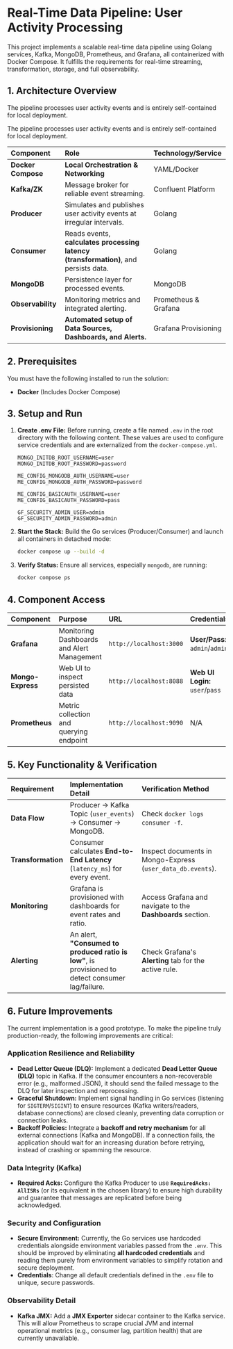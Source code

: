 # Real-Time Data Pipeline: User Activity Processing

This project implements a scalable real-time data pipeline using Golang services, Kafka, MongoDB, Prometheus, and Grafana, all containerized with Docker Compose. It fulfills the requirements for real-time streaming, transformation, storage, and full observability.

## 1. Architecture Overview

The pipeline processes user activity events and is entirely self-contained for local deployment.

The pipeline processes user activity events and is entirely self-contained for local deployment.

| Component | Role | Technology/Service |
| :--- | :--- | :--- |
| **Docker Compose** | **Local Orchestration & Networking** | YAML/Docker |
| **Kafka/ZK** | Message broker for reliable event streaming. | Confluent Platform |
| **Producer** | Simulates and publishes user activity events at irregular intervals. | Golang |
| **Consumer** | Reads events, **calculates processing latency (transformation)**, and persists data. | Golang |
| **MongoDB** | Persistence layer for processed events. | MongoDB |
| **Observability** | Monitoring metrics and integrated alerting. | Prometheus & Grafana |
| **Provisioning** | **Automated setup of Data Sources, Dashboards, and Alerts.** | Grafana Provisioning |

## 2. Prerequisites

You must have the following installed to run the solution:

* **Docker** (Includes Docker Compose)

## 3. Setup and Run

1. **Create .env File:** Before running, create a file named `.env` in the root directory with the following content. These values are used to configure service credentials and are externalized from the `docker-compose.yml`.

    ```env
    MONGO_INITDB_ROOT_USERNAME=user
    MONGO_INITDB_ROOT_PASSWORD=password

    ME_CONFIG_MONGODB_AUTH_USERNAME=user
    ME_CONFIG_MONGODB_AUTH_PASSWORD=password

    ME_CONFIG_BASICAUTH_USERNAME=user
    ME_CONFIG_BASICAUTH_PASSWORD=pass

    GF_SECURITY_ADMIN_USER=admin
    GF_SECURITY_ADMIN_PASSWORD=admin
    ```

2. **Start the Stack:** Build the Go services (Producer/Consumer) and launch all containers in detached mode:

    ```bash
    docker compose up --build -d
    ```

3. **Verify Status:** Ensure all services, especially `mongodb`, are running:

    ```bash
    docker compose ps
    ```

## 4. Component Access

| Component | Purpose | URL | Credentials |
| :--- | :--- | :--- | :--- |
| **Grafana** | Monitoring Dashboards and Alert Management | `http://localhost:3000` | **User/Pass:** `admin`/`admin` |
| **Mongo-Express** | Web UI to inspect persisted data | `http://localhost:8088` | **Web UI Login:** `user`/`pass` |
| **Prometheus** | Metric collection and querying endpoint | `http://localhost:9090` | N/A |

## 5. Key Functionality & Verification

| Requirement | Implementation Detail | Verification Method |
| :--- | :--- | :--- |
| **Data Flow** | Producer $\rightarrow$ Kafka Topic (`user_events`) $\rightarrow$ Consumer $\rightarrow$ MongoDB. | Check `docker logs consumer -f`. |
| **Transformation** | Consumer calculates **End-to-End Latency** (`latency_ms`) for every event. | Inspect documents in Mongo-Express (`user_data_db.events`). |
| **Monitoring** | Grafana is provisioned with dashboards for event rates and ratio. | Access Grafana and navigate to the **Dashboards** section. |
| **Alerting** | An alert, **"Consumed to produced ratio is low"**, is provisioned to detect consumer lag/failure. | Check Grafana's **Alerting** tab for the active rule. |

## 6. Future Improvements

The current implementation is a good prototype. To make the pipeline truly production-ready, the following improvements are critical:

### Application Resilience and Reliability

* **Dead Letter Queue (DLQ):** Implement a dedicated **Dead Letter Queue (DLQ)** topic in Kafka. If the consumer encounters a non-recoverable error (e.g., malformed JSON), it should send the failed message to the DLQ for later inspection and reprocessing.
* **Graceful Shutdown:** Implement signal handling in Go services (listening for `SIGTERM`/`SIGINT`) to ensure resources (Kafka writers/readers, database connections) are closed cleanly, preventing data corruption or connection leaks.
* **Backoff Policies:** Integrate a **backoff and retry mechanism** for all external connections (Kafka and MongoDB). If a connection fails, the application should wait for an increasing duration before retrying, instead of crashing or spamming the resource.

### Data Integrity (Kafka)

* **Required Acks:** Configure the Kafka Producer to use **`RequiredAcks: AllISRs`** (or its equivalent in the chosen library) to ensure high durability and guarantee that messages are replicated before being acknowledged.

### Security and Configuration

* **Secure Environment:** Currently, the Go services use hardcoded credentials alongside environment variables passed from the `.env`. This should be improved by eliminating **all hardcoded credentials** and reading them purely from environment variables to simplify rotation and secure deployment.
* **Credentials**: Change all default credentials defined in the `.env` file to unique, secure passwords.

### Observability Detail

* **Kafka JMX:** Add a **JMX Exporter** sidecar container to the Kafka service. This will allow Prometheus to scrape crucial JVM and internal operational metrics (e.g., consumer lag, partition health) that are currently unavailable.
